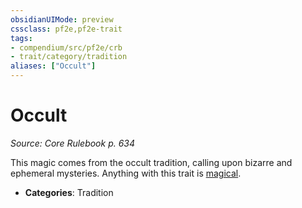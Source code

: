 ```yaml
---
obsidianUIMode: preview
cssclass: pf2e,pf2e-trait
tags:
- compendium/src/pf2e/crb
- trait/category/tradition
aliases: ["Occult"]
---
```

# Occult  
*Source: Core Rulebook p. 634*  

This magic comes from the occult tradition, calling upon bizarre and ephemeral mysteries. Anything with this trait is [magical](magical.md).

- **Categories**: Tradition
